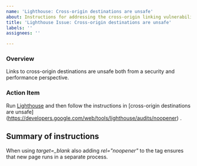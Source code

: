 ```yaml
---
name: 'Lighthouse: Cross-origin destinations are unsafe'
about: Instructions for addressing the cross-origin linking vulnerabilities
title: 'Lighthouse Issue: Cross-origin destinations are unsafe'
labels: ''
assignees: ''

---
```


### Overview
Links to cross-origin destinations are unsafe both from a security and performance perspective.

### Action Item
Run [Lighthouse](https://developers.google.com/web/tools/lighthouse/) and then follow the instructions in [cross-origin destinations are unsafe]
(https://developers.google.com/web/tools/lighthouse/audits/noopener) .

## Summary of instructions
When using *target=_blank* also adding *rel="noopener"* to the tag ensures that new page runs in a separate process.
